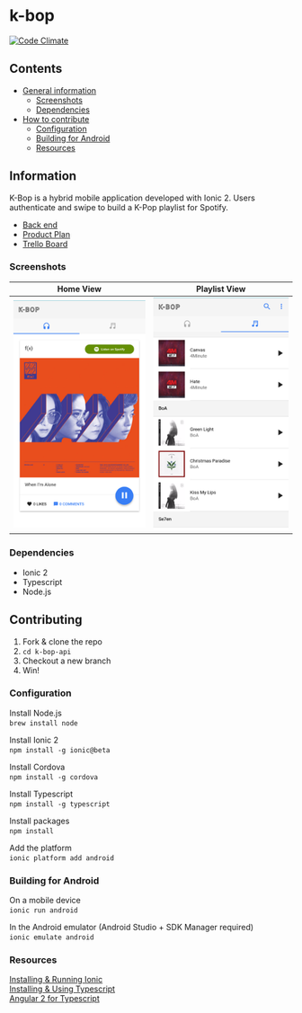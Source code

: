 # k-bop

[![Code Climate](https://codeclimate.com/github/daphnegold/k-bop/badges/gpa.svg)](https://codeclimate.com/github/daphnegold/k-bop)

## Contents
- [General information](#information)
  - [Screenshots](#screenshots)
  - [Dependencies](#dependencies)
- [How to contribute](#contributing)
  - [Configuration](#configuration)
  - [Building for Android](#building-for-android)
  - [Resources](#resources)

## Information
K-Bop is a hybrid mobile application developed with Ionic 2. Users authenticate and swipe to build a K-Pop playlist for Spotify.
- [Back end](https://github.com/daphnegold/k-bop-api)
- [Product Plan](https://github.com/daphnegold/k-bop-api/blob/master/product-plan.md)
- [Trello Board](https://trello.com/b/sn0PXJ4Z/k-bop)

### Screenshots
Home View                  |  Playlist View
:-------------------------:|:-------------------------:
![](https://raw.githubusercontent.com/daphnegold/k-bop/master/www/images/swipe-me.png)  |  ![](https://raw.githubusercontent.com/daphnegold/k-bop/master/www/images/view-playlist.png)

### Dependencies
- Ionic 2
- Typescript
- Node.js

## Contributing
1. Fork & clone the repo
2. `cd k-bop-api`
3. Checkout a new branch
4. Win!

### Configuration
Install Node.js  
`brew install node`  

Install Ionic 2  
`npm install -g ionic@beta`  

Install Cordova  
`npm install -g cordova`  

Install Typescript  
`npm install -g typescript`  

Install packages  
`npm install`

Add the platform  
`ionic platform add android`  

### Building for Android
On a mobile device  
`ionic run android`  

In the Android emulator (Android Studio + SDK Manager required)  
`ionic emulate android`

### Resources
[Installing & Running Ionic](http://ionicframework.com/docs/v2/getting-started/installation/)  
[Installing & Using Typescript](http://www.typescriptlang.org/)  
[Angular 2 for Typescript](https://angular.io/docs/ts/latest/index.html)  
